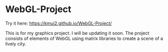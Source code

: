 # WebGL-Project

Try it here: https://kmui2.github.io/WebGL-Project/ 


This is for my graphics project. I will be updating it soon. The project consists of elements of WebGL using matrix libraries to create a scene of a lively city.
